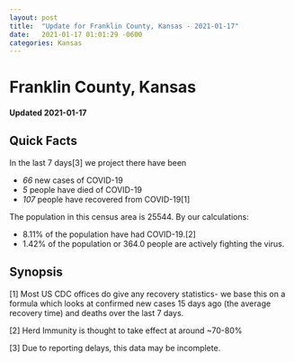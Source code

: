 ```yaml
---
layout: post
title:  "Update for Franklin County, Kansas - 2021-01-17"
date:   2021-01-17 01:01:29 -0600
categories: Kansas
---
```


# Franklin County, Kansas
#### Updated 2021-01-17

## Quick Facts

In the last 7 days[3] we project there have been
- *66* new cases of COVID-19
- *5* people have died of COVID-19
- *107* people have recovered from COVID-19[1]

The population in this census area is 25544. By our calculations:
- 8.11% of the population have had COVID-19.[2]
- 1.42% of the population or 364.0 people are actively fighting the virus.

## Synopsis




[1] Most US CDC offices do give any recovery statistics- we base this on a formula which looks at confirmed new cases
15 days ago (the average recovery time) and deaths over the last 7 days.

[2] Herd Immunity is thought to take effect at around ~70-80%

[3] Due to reporting delays, this data may be incomplete.
 
    